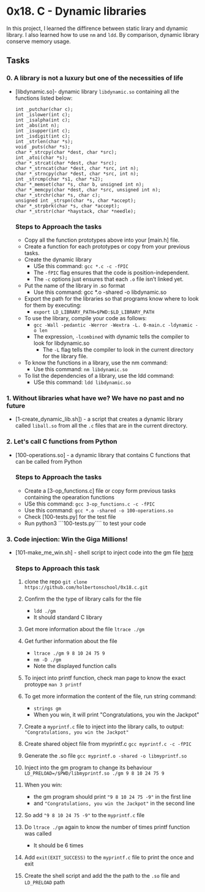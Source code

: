 # 0x18. C - Dynamic libraries

In this project, I learned the diffirence between static lirary and dynamic library. I also learned how to use ```nm``` and ```ldd```. By comparison, dynamic library conserve memory usage.

## Tasks

### 0. A library is not a luxury but one of the necessities of life
- [libdynamic.so]- dynamic library ```libdynamic.so``` containing all the functions listed below:
  ```
  int _putchar(char c);
  int _islower(int c);
  int _isalpha(int c);
  int _abs(int n);
  int _isupper(int c);
  int _isdigit(int c);
  int _strlen(char *s);
  void _puts(char *s);
  char *_strcpy(char *dest, char *src);
  int _atoi(char *s);
  char *_strcat(char *dest, char *src);
  char *_strncat(char *dest, char *src, int n);
  char *_strncpy(char *dest, char *src, int n);
  int _strcmp(char *s1, char *s2);
  char *_memset(char *s, char b, unsigned int n);
  char *_memcpy(char *dest, char *src, unsigned int n);
  char *_strchr(char *s, char c);
  unsigned int _strspn(char *s, char *accept);
  char *_strpbrk(char *s, char *accept);
  char *_strstr(char *haystack, char *needle);
  ```
  ### Steps to Approach the tasks
  - Copy all the function prototypes above into your [main.h] file.
  - Create a function for each prototypes or copy from your previous tasks.
  - Create the dynamic library
    - USe this command: ```gcc *.c -c -fPIC```
    - The ```-fPIC``` flag ensures that the code is position-independent.
    - The ```-c``` options just ensures that each ```.o``` file isn’t linked yet.
  - Put the name of the library in .so format
    - Use this command: gcc *.o -shared -o libdynamic.so
  - Export the path for the libraries so that programs know where to look for them by executing: 
    - ```export LD_LIBRARY_PATH=$PWD:$LD_LIBRARY_PATH```
  - To use the library, compile your code as follows:
    - ```gcc -Wall -pedantic -Werror -Wextra -L. 0-main.c -ldynamic -o len```
    - The expression, ```-lcombined``` with dynamic tells the compiler to look for libdynamic.so
	  - The ```-L``` flag tells the compiler to look in the current directory for the library file.
  - To know the functions in a library, use the nm command:
    - Use this command: ```nm libdynamic.so```
  - To list the dependencies of a library, use the ldd command:
	  - USe this command: ```ldd libdynamic.so```
    
### 1. Without libraries what have we? We have no past and no future
- [1-create_dynamic_lib.sh]) - a script that creates a dynamic library called ```liball.so``` from all the ```.c``` files that are in the current directory.
  
### 2. Let's call C functions from Python
- [100-operations.so] - a dynamic library that contains C functions that can be called from Python
  ### Steps to Approach the tasks
  - Create a [3-op_functions.c] file or copy form previous tasks containing the opearation functions 
  - USe this command: ```gcc 3-op_functions.c -c -fPIC```
  - Use this command: ```gcc *.o -shared -o 100-operations.so```
  - Check [100-tests.py] for the test file
  - Run python3 ```100-tests.py```` to test your code

### 3. Code injection: Win the Giga Millions!
- [101-make_me_win.sh] - shell script to inject code into the gm file [here](https://github.com/holbertonschool/0x18.c)
	### Steps to Approach this task 
	1. clone the repo
		```git clone https://github.com/holbertonschool/0x18.c.git```
	2. Confirm the the type of library calls for the file 
		- ```ldd ./gm```
		- It should standard C library
	3. Get more information about the file
		```ltrace ./gm```
	4. Get further information about the file
		- ```ltrace ./gm 9 8 10 24 75 9```
		- ```nm -D ./gm```
		- Note the displayed function calls

	5. To inject into printf function, check man page to know the exact protoype
		```man 3 printf```
	6. To get more information the content of the file, run string command:
		- ```strings gm```
		- When you win, it will print "Congratulations, you win the Jackpot"
	7. Create a ```myprintf.c``` file to inject into the library calls, to output:
		```"Congratulations, you win the Jackpot"```
	8. Create shared object file from myprintf.c
		```gcc myprintf.c -c -fPIC```
	9. Generate the .so file
		```gcc myprintf.o -shared -o libmyprintf.so```
	10. Inject into the gm program to change its behaviour
		```LD_PRELOAD=/$PWD/libmyprintf.so ./gm 9 8 10 24 75 9```
	11. When you win:
		- the gm program should print ```"9 8 10 24 75 -9"``` in the first line
		- and ```"Congratulations, you win the Jackpot"``` in the second line
	12. So add ```"9 8 10 24 75 -9"``` to the ```myprintf.c``` file
	13. Do ```ltrace ./gm``` again to know the number of times printf function was called
		- It should be 6 times
	14. Add ```exit(EXIT_SUCCESS)``` to the ```myprintf.c``` file to print the once and exit
	15. Create the shell script and add the the path to the ```.so``` file and ```LD_PRELOAD``` path
